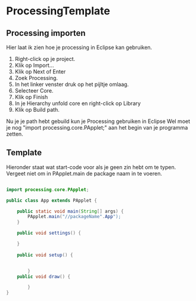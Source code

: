 # ProcessingTemplate

## Processing importen
Hier laat ik zien hoe je processing in Eclipse kan gebruiken.

<ol> 
	<li>Right-click op je project.</li>
	<li>Klik op Import...</li>
	<li>Klik op Next of Enter</li>
	<li>Zoek Processing.</li>
	<li>In het linker venster druk op het pijltje omlaag.</li>
	<li>Selecteer Core.</li>
	<li>Klik op Finish</li>
	<li>In je Hierarchy unfold core en right-click op Library</li>
	<li>Klik op Build path.</li>
</ol>
<p>
Nu je je path hebt gebuild kun je Processing gebruiken in Eclipse Wel moet je nog "import processing.core.PApplet;" aan het begin van je programma zetten.
</p>

## Template
<p>Hieronder staat wat start-code voor als je geen zin hebt om te typen.
Vergeet niet om in PApplet.main de package naam in te voeren.
</p>

```java

import processing.core.PApplet;

public class App extends PApplet {

	public static void main(String[] args) {
		PApplet.main("//packageName".App");
	}

	public void settings() {

	}
	
	public void setup() {


		}
	public void draw() {

		}
}
```
